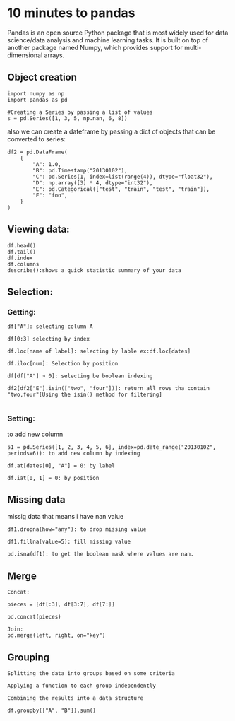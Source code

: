 # 10 minutes to pandas

Pandas is an open source Python package that is most widely used for data science/data analysis and machine learning tasks. It is built on top of another package named Numpy, which provides support for multi-dimensional arrays.

## Object creation

```
import numpy as np
import pandas as pd

#Creating a Series by passing a list of values
s = pd.Series([1, 3, 5, np.nan, 6, 8])

```
also we can create a dateframe by passing a dict of objects that can be converted to series:
```
df2 = pd.DataFrame(
    {
        "A": 1.0,
        "B": pd.Timestamp("20130102"),
        "C": pd.Series(1, index=list(range(4)), dtype="float32"),
        "D": np.array([3] * 4, dtype="int32"),
        "E": pd.Categorical(["test", "train", "test", "train"]),
        "F": "foo",
    }
)

```
## Viewing data:
```
df.head()
df.tail()
df.index
df.columns
describe():shows a quick statistic summary of your data

```

## Selection:
### Getting:
```
df["A"]: selecting column A

df[0:3] selecting by index

df.loc[name of label]: selecting by lable ex:df.loc[dates]

df.iloc[num]: Selection by position

df[df["A"] > 0]: selecting be boolean indexing

df2[df2["E"].isin(["two", "four"])]: return all rows tha contain "two,four"[Using the isin() method for filtering]


```
### Setting:

to add new column
```
s1 = pd.Series([1, 2, 3, 4, 5, 6], index=pd.date_range("20130102", periods=6)): to add new column by indexing

df.at[dates[0], "A"] = 0: by label

df.iat[0, 1] = 0: by position 

```

## Missing data

missig data that means i have nan value 

```
df1.dropna(how="any"): to drop missing value

df1.fillna(value=5): fill missing value

pd.isna(df1): to get the boolean mask where values are nan.

```
## Merge
```
Concat: 

pieces = [df[:3], df[3:7], df[7:]]

pd.concat(pieces)

Join: 
pd.merge(left, right, on="key")

```

## Grouping
```
Splitting the data into groups based on some criteria

Applying a function to each group independently

Combining the results into a data structure

df.groupby(["A", "B"]).sum() 
```

